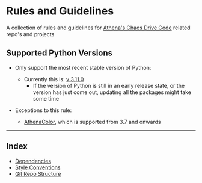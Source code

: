 # Rules and Guidelines

A collection of rules and guidelines for [Athena's Chaos Drive Code](https://github.com/Athena-Chaos-Driven-Code) related repo's and projects

## Supported Python Versions
- Only support the most recent stable version of Python:
	- Currently this is: [v 3.11.0](https://www.python.org/downloads/release/python-3110/) 
		- If the version of Python is still in an early release state, or the version has just come out, updating all the packages might take some time

- Exceptions to this rule:
	- [AthenaColor](https://github.com/Athena-Chaos-Driven-Code/AthenaColor), which is supported from 3.7 and onwards


---
## Index
- [Dependencies](docs/dependencies.md)
- [Style Conventions](docs/style_conventions.md)
- [Git Repo Structure](docs/git_structure.md)